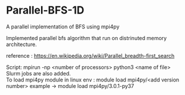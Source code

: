 # Parallel-BFS-1D
A parallel implementation of BFS using mpi4py<br>

Implemented parallel bfs algorithm that run on distrinuted memory architecture. <br>

reference : https://en.wikipedia.org/wiki/Parallel_breadth-first_search <br>

Script: mpirun -np \<number of processors\> python3 \<name of file\> <br>
Slurm jobs are also added.<br>
To load mpi4py module in linux env : module load mpi4py/\<add version number\> example -> module load mpi4py/3.0.1-py37 <br>
  
